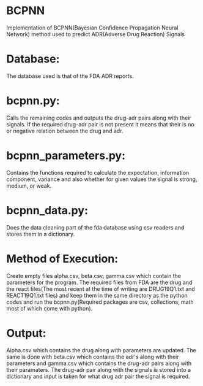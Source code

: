 # BCPNN
Implementation of BCPNN(Bayesian Confidence Propagation Neural Network) method used to predict ADR(Adverse Drug Reaction) Signals

# Database:
The database used is that of the FDA ADR reports.

# bcpnn.py:
Calls the remaining codes and outputs the drug-adr pairs along with their signals.
If the required drug-adr pair is not present it means that their is no or negative relation between the drug and adr.

# bcpnn_parameters.py:
Contains the functions required to calculate the expectation, information component, variance and also whether for given values
the signal is strong, medium, or weak.

# bcpnn_data.py:
Does the data cleaning part of the fda database using csv readers and stores them in a dictionary.

# Method of Execution:
Create empty files alpha.csv, beta.csv, gamma.csv which contain the parameters for the program.
The required files from FDA are the drug and the react files(The most recent at the time of writing are DRUG19Q1.txt and REACT19Q1.txt files) and keep them in the same directory as the python codes and run the bcpnn.py(Required packages are csv, collections, math most of which come with python).

# Output:
Alpha.csv which contains the drug along with parameters are updated. The same is done with beta.csv which contains the adr's along with their parameters and gamma.csv which contains the drug-adr pairs along with their paramaters.
The drug-adr pair along with the signals is stored into a dictionary and input is taken for what drug adr pair the signal is required.
